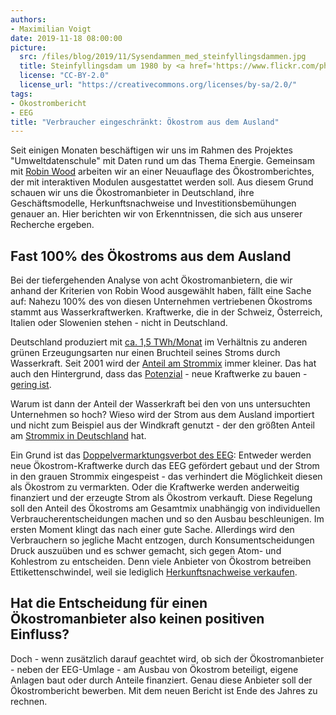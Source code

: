 ```yaml
---
authors: 
- Maximilian Voigt
date: 2019-11-18 08:00:00
picture:
  src: /files/blog/2019/11/Sysendammen_med_steinfyllingsdammen.jpg
  title: Steinfyllingsdam um 1980 by <a href='https://www.flickr.com/photos/nve/6149602088/'>NVE</a>
  license: "CC-BY-2.0"
  license_url: "https://creativecommons.org/licenses/by-sa/2.0/"
tags:
- Ökostrombericht
- EEG
title: "Verbraucher eingeschränkt: Ökostrom aus dem Ausland"
---
```

Seit einigen Monaten beschäftigen wir uns im Rahmen des Projektes "Umweltdatenschule" mit Daten rund um das Thema Energie. Gemeinsam mit [Robin Wood](https://www.robinwood.de/) arbeiten wir an einer Neuauflage des Ökostromberichtes, der mit interaktiven Modulen ausgestattet werden soll. Aus diesem Grund schauen wir uns die Ökostromanbieter in Deutschland, ihre Geschäftsmodelle, Herkunftsnachweise und Investitionsbemühungen genauer an. Hier berichten wir von Erkenntnissen, die sich aus unserer Recherche ergeben.

## Fast 100% des Ökostroms aus dem Ausland
Bei der tiefergehenden Analyse von acht Ökostromanbietern, die wir anhand der Kriterien von Robin Wood ausgewählt haben, fällt eine Sache auf: Nahezu 100% des von diesen Unternehmen vertriebenen Ökostroms stammt aus Wasserkraftwerken. Kraftwerke, die in der Schweiz, Österreich, Italien oder Slowenien stehen - nicht in Deutschland.

Deutschland produziert mit [ca. 1,5 TWh/Monat](https://www.energy-charts.de/energy_de.htm) im Verhältnis zu anderen grünen Erzeugungsarten nur einen Bruchteil seines Stroms durch Wasserkraft. Seit 2001 wird der [Anteil am Strommix](https://de.statista.com/statistik/daten/studie/233230/umfrage/anteil-der-wasserkraft-an-der-stromerzeugung-in-deutschland/) immer kleiner. Das hat auch den Hintergrund, dass das [Potenzial](https://izw.baw.de/publikationen/dresdner-wasserbauliche-mitteilungen/0/Anderer_Das%20Wasserkraftpotenzial%20in%20Deutschland.pdf) - neue Kraftwerke zu bauen - [gering ist](https://www.faz.net/aktuell/technik-motor/technik/ueber-das-potential-in-der-wasserkraft-14143887.html).

Warum ist dann der Anteil der Wasserkraft bei den von uns untersuchten Unternehmen so hoch? Wieso wird der Strom aus dem Ausland importiert und nicht zum Beispiel aus der Windkraft genutzt - der den größten Anteil am [Strommix in Deutschland](https://www.energy-charts.de/energy_de.htm) hat.

Ein Grund ist das [Doppelvermarktungsverbot des EEG](https://www.gesetze-im-internet.de/eeg_2014/__80.html): Entweder werden neue Ökostrom-Kraftwerke durch das EEG gefördert gebaut und der Strom in den grauen Strommix eingespeist - das verhindert die Möglichkeit diesen als Ökostrom zu vermarkten. Oder die Kraftwerke werden anderweitig finanziert und der erzeugte Strom als Ökostrom verkauft. Diese Regelung soll den Anteil des Ökostroms am Gesamtmix unabhängig von individuellen Verbraucherentscheidungen machen und so den Ausbau beschleunigen. Im ersten Moment klingt das nach einer gute Sache. Allerdings wird den Verbrauchern so jegliche Macht entzogen, durch Konsumentscheidungen Druck auszuüben und es schwer gemacht, sich gegen Atom- und Kohlestrom zu entscheiden. Denn viele Anbieter von Ökostrom betreiben Ettikettenschwindel, weil sie lediglich [Herkunftsnachweise verkaufen](https://www.umweltbundesamt.de/sites/default/files/medien/376/publikationen/texte_04_2014_marktanalyse_oekostrom_0.pdf).

## Hat die Entscheidung für einen Ökostromanbieter also keinen positiven Einfluss?
Doch - wenn zusätzlich darauf geachtet wird, ob sich der Ökostromanbieter - neben der EEG-Umlage - am Ausbau von Ökostrom beteiligt, eigene Anlagen baut oder durch Anteile finanziert. Genau diese Anbieter soll der Ökostrombericht bewerben. Mit dem neuen Bericht ist Ende des Jahres zu rechnen.
